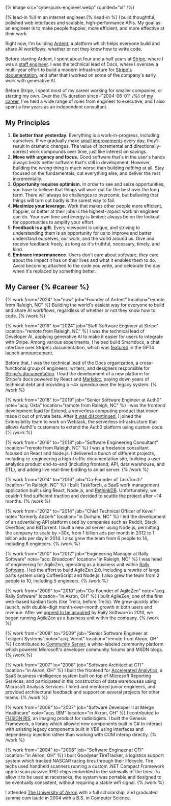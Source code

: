 {% image src="cyberpunk-engineer.webp" rounded="xl" /%}

{% lead-in %}I'm an internet engineer.{% /lead-in %} I build thoughtful, polished web interfaces and scalable, high-performance APIs. My goal as an engineer is to make people happier, more efficient, and more effective at their work.

Right now, I'm building [Ardent](https://ardent.ai), a platform which helps everyone build and share AI workflows, whether or not they know how to write code.

Before starting Ardent, I spent about four and a half years at [Stripe](https://stripe.com), where I was a [staff engineer](https://staffeng.com/). I was the technical lead of Docs, where I oversaw a multi-year effort to build a modern infrastructure for [Stripe's documentation](https://stripe.com/docs/), and after that I worked on some of the company's early work with generative AI.

Before Stripe, I spent most of my career working for smaller companies, or starting my own. Over the {% duration since="2004-06-01" /%} of [my career](#career), I've held a wide range of roles from engineer to executive, and I also spent a few years as an independent consultant.

## My Principles

1. **Be better than yesterday.** Everything is a work-in-progress, including ourselves. If we gradually make [small improvements](https://en.wikipedia.org/wiki/Kaizen) every day, they'll result in dramatic changes. The value of incremental and directionally-correct work compounds over time, just like interest on savings.
2. **Move with urgency and focus.** Good software that's in the user's hands always beats better software that's still in development. However, building the _wrong_ thing is much worse than building _nothing_ at all. Stay focused on the fundamentals, cut everything else, and deliver the rest incrementally.
3. **Opportunity requires optimism.** In order to see and seize opportunities, you have to believe that things will work out for the best over the long term. There will always be challenges to overcome, but believing that things will turn out badly is the surest way to fail.
4. **Maximize your leverage.** Work that makes other people more efficient, happier, or better at their jobs is the highest-impact work an engineer can do. Your own time and energy is limited; always be on the lookout for opportunities to amplify your effort.
5. **Feedback is a gift.** Every viewpoint is unique, and striving to understanding them is an opportunity for us to improve and better understand ourselves, our work, and the world around us. Give and receive feedback freely, as long as it's truthful, necessary, timely, and kind.
6. **Embrace impermanence.** Users don't care about software; they care about the impact it has on their lives and what it enables them to do. Avoid becoming attached to the code you write, and celebrate the day when it's replaced by something better.

## My Career {% #career %}

{% work from="2024" to="now" job="Founder of Ardent" location="remote from Raleigh, NC" %}
Building the world's easiest way for everyone to build and share AI workflows, regardless of whether or not they know how to code.
{% /work %}

{% work from="2019" to="2024" job="Staff Software Engineer at Stripe" location="remote from Raleigh, NC" %}
I was the technical lead of Developer AI, applying generative AI to make it easier for users to integrate with Stripe. Among various experiments, I helped build Smartdocs, a chat interface over Stripe's documentation, which was [featured](https://openai.com/customer-stories/stripe) in the GPT4 launch announcement.

Before that, I was the technical lead of the Docs organization, a cross-functional group of engineers, writers, and designers responsible for [Stripe's documentation](https://stripe.com/docs). I lead the development of a new platform for Stripe's docs powered by React and [Markdoc](https://markdoc.io), paying down years of technical debt and providing a ~4x speedup over the legacy system.
{% /work %}

{% work from="2018" to="2019" job="Senior Software Engineer at Auth0" note="acq. Okta" location="remote from Raleigh, NC" %}
I was the frontend development lead for Extend, a serverless computing product that never made it out of private beta. After [it was discontinued](https://auth0.com/blog/we-are-sunsetting-extend/), I joined the Extensibility team to work on Webtask, the serverless infrastructure that allows Auth0's customers to extend the Auth0 platform using custom code.
{% /work %}

{% work from="2016" to="2018" job="Software Engineering Consultant" location="remote from Raleigh, NC" %}
I was a freelance consultant focused on React and Node.js. I delivered a bunch of different projects, including re-engineering a high-traffic documentation site, building a user analytics product end-to-end (including frontend, API, data warehouse, and ETL), and adding live real-time bidding to an ad server.
{% /work %}

{% work from="2014" to="2016" job="Co-Founder of TaskTorch" location="in Raleigh, NC" %}
I built TaskTorch, a SaaS work management application built using React, Node.js, and [RethinkDB](https://rethinkdb.com/). Unfortunately, we couldn't find sufficient traction and decided to scuttle the project after ~14 months.
{% /work %}

{% work from="2012" to="2014" job="Chief Technical Officer of Kevel" note="formerly Adzerk" location="in Durham, NC" %}
I led the development of an advertising API platform used by companies such as Reddit, Stack Overflow, and BitTorrent. I built a new ad server using Node.js, permitting the company to scale by ~30x, from 1 billion ads per month in 2012 to 1 billion ads per day in 2014. I also grew the team from 6 people to 14, including 6 engineers.
{% /work %}

{% work from="2010" to="2012" job="Engineering Manager at Rally Software" note="acq. Broadcom" location="in Raleigh, NC" %}
I was head of engineering for AgileZen, operating as a business unit within [Rally Software](https://rallydev.com/). I led the effort to build AgileZen 2.0, including a rewrite of large parts system using CoffeeScript and Node.js. I also grew the team from 2 people to 10, including 5 engineers.
{% /work %}

{% work from="2009" to="2010" job="Co-Founder of AgileZen" note="acq. Rally Software" location="in Akron, OH" %}
I built AgileZen, one of the first web-based kanban tools (like Trello, before Trello). We grew quickly after launch, with double-digit month-over-month growth in both users and revenue. After we [agreed to be acquired](/writing/take-the-money-and-run) by Rally Software in 2010, we began running AgileZen as a business unit within the company.
{% /work %}

{% work from="2008" to="2009" job="Senior Software Engineer at Telligent Systems" note="acq. Verint" location="remote from Akron, OH" %}
I contributed to [Community Server](https://community.telligent.com/), a white-labeled community platform which powered Microsoft's developer community forums and MSDN blogs.
{% /work %}

{% work from="2007" to="2008" job="Software Architect at CTI" location="in Akron, OH" %}
I built the frontend for [Accelerated Analytics](https://acceleratedanalytics.com), a SaaS business intelligence system built on top of Microsoft Reporting Services, and participated in the construction of data warehouses using Microsoft Analysis Services. I hired and mentored junior engineers, and provided architectural feedback and support on several projects for other teams.
{% /work %}

{% work from="2006" to="2007" job="Software Developer II at Merge Healthcare" note="acq. IBM" location="in Akron, OH" %}
I contributed to [FUSION RIS](https://www.ibm.com/products/merge-ris), an imaging product for radiologists. I built the Genesis Framework, a library which allowed new components built in C# to interact with existing legacy components built in VB6 using interfaces and dependency injection rather than working with COM interop directly.
{% /work %}

{% work from="2004" to="2006" job="Software Engineer at CTI" location="in Akron, OH" %}
I built Goodyear TireTracker, a logistics support system which tracked NASCAR racing tires through their lifecycle. Tire techs used handheld scanners running a custom .NET Compact Framework app to scan passive RFID chips embedded in the sidewalls of the tires. To allow it to be used at racetracks, the system was portable and designed to be eventually consistent, without requiring a stable wifi signal.
{% /work %}

I attended [The University of Akron](https://uakron.edu) with a full scholarship, and graduated summa cum laude in 2004 with a B.S. in Computer Science.
